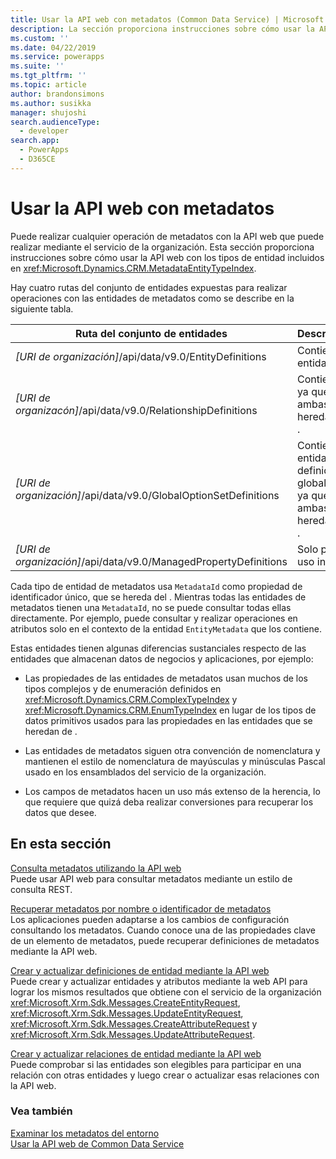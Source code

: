 ```yaml
---
title: Usar la API web con metadatos (Common Data Service) | Microsoft Docs
description: La sección proporciona instrucciones sobre cómo usar la API web con los tipos de entidad incluidos en la referencia EntityType de metadatos de la API web.
ms.custom: ''
ms.date: 04/22/2019
ms.service: powerapps
ms.suite: ''
ms.tgt_pltfrm: ''
ms.topic: article
author: brandonsimons
ms.author: susikka
manager: shujoshi
search.audienceType:
  - developer
search.app:
  - PowerApps
  - D365CE
---
```

# <a name="use-the-web-api-with-metadata"></a>Usar la API web con metadatos

Puede realizar cualquier operación de metadatos con la API web que puede realizar mediante el servicio de la organización. Esta sección proporciona instrucciones sobre cómo usar la API web con los tipos de entidad incluidos en <xref:Microsoft.Dynamics.CRM.MetadataEntityTypeIndex>.  


 Hay cuatro rutas del conjunto de entidades expuestas para realizar operaciones con las entidades de metadatos como se describe en la siguiente tabla.  
  
|Ruta del conjunto de entidades|Descripción|  
|---------------------|-----------------|  
|*[URI de organización]*/api/data/v9.0/EntityDefinitions|Contiene entidades <xref href="Microsoft.Dynamics.CRM.EntityMetadata?text=EntityMetadata EntityType" />.|  
|*[URI de organizacón]*/api/data/v9.0/RelationshipDefinitions|Contiene <xref href="Microsoft.Dynamics.CRM.ManyToManyRelationshipMetadata?text=ManyToManyRelationshipMetadata EntityType" /> y <xref href="Microsoft.Dynamics.CRM.OneToManyRelationshipMetadata?text=OneToManyRelationshipMetadata EntityType" /> ya que ambas se heredan de <xref href="Microsoft.Dynamics.CRM.RelationshipMetadataBase?text=RelationshipMetadataBase EntityType" />.|  
|*[URI de organización]*/api/data/v9.0/GlobalOptionSetDefinitions|Contiene entidades <xref href="Microsoft.Dynamics.CRM.BooleanOptionSetMetadata?text=BooleanOptionSetMetadata EntityType" /> y <xref href="Microsoft.Dynamics.CRM.OptionSetMetadata?text=OptionSetMetadata EntityType" /> definidas globalmente ya que ambas se heredan de <xref href="Microsoft.Dynamics.CRM.OptionSetMetadata?text=OptionSetMetadata EntityType" />.|  
|*[URI de organización]*/api/data/v9.0/ManagedPropertyDefinitions|Solo para uso interno|  
  
Cada tipo de entidad de metadatos usa `MetadataId` como propiedad de identificador único, que se hereda del <xref href="Microsoft.Dynamics.CRM.MetadataBase?text=MetadataBase EntityType" />. Mientras todas las entidades de metadatos tienen una `MetadataId`, no se puede consultar todas ellas directamente. Por ejemplo, puede consultar y realizar operaciones en atributos solo en el contexto de la entidad `EntityMetadata` que los contiene.  
  
Estas entidades tienen algunas diferencias sustanciales respecto de las entidades que almacenan datos de negocios y aplicaciones, por ejemplo:  
  
- Las propiedades de las entidades de metadatos usan muchos de los tipos complejos y de enumeración definidos en <xref:Microsoft.Dynamics.CRM.ComplexTypeIndex> y <xref:Microsoft.Dynamics.CRM.EnumTypeIndex> en lugar de los tipos de datos primitivos usados para las propiedades en las entidades que se heredan de <xref href="Microsoft.Dynamics.CRM.crmbaseentity?text=crmbaseentity EntityType" />.  
  
- Las entidades de metadatos siguen otra convención de nomenclatura y mantienen el estilo de nomenclatura de mayúsculas y minúsculas Pascal usado en los ensamblados del servicio de la organización.  
  
- Los campos de metadatos hacen un uso más extenso de la herencia, lo que requiere que quizá deba realizar conversiones para recuperar los datos que desee.  
  
## <a name="in-this-section"></a>En esta sección 

[Consulta metadatos utilizando la API web](query-metadata-web-api.md)<br />
Puede usar API web para consultar metadatos mediante un estilo de consulta REST.  

[Recuperar metadatos por nombre o identificador de metadatos](retrieve-metadata-name-metadataid.md)<br />
Los aplicaciones pueden adaptarse a los cambios de configuración consultando los metadatos. Cuando conoce una de las propiedades clave de un elemento de metadatos, puede recuperar definiciones de metadatos mediante la API web.  

[Crear y actualizar definiciones de entidad mediante la API web](create-update-entity-definitions-using-web-api.md)<br />
Puede crear y actualizar entidades y atributos mediante la web API para lograr los mismos resultados que obtiene con el servicio de la organización <xref:Microsoft.Xrm.Sdk.Messages.CreateEntityRequest>, <xref:Microsoft.Xrm.Sdk.Messages.UpdateEntityRequest>, <xref:Microsoft.Xrm.Sdk.Messages.CreateAttributeRequest> y <xref:Microsoft.Xrm.Sdk.Messages.UpdateAttributeRequest>.  

[Crear y actualizar relaciones de entidad mediante la API web](create-update-entity-relationships-using-web-api.md)<br />
Puede comprobar si las entidades son elegibles para participar en una relación con otras entidades y luego crear o actualizar esas relaciones con la API web.  

### <a name="see-also"></a>Vea también

[Examinar los metadatos del entorno](../browse-your-metadata.md)<br />
[Usar la API web de Common Data Service](overview.md)
